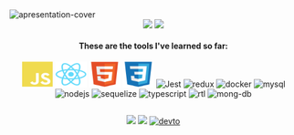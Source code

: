 <img align="center" alt="apresentation-cover" src="https://user-images.githubusercontent.com/99998543/168403365-9582a486-8dbd-4fad-8881-ad5f22f9d5e7.png" />
  
<div align="center">
  <img height="180em" src="https://github-readme-stats.vercel.app/api?username=Maysa-B&show_icons=true&theme=material-palenight&include_all_commits=true&count_private=true"/>
  <img height="180em" src="https://github-readme-stats.vercel.app/api/top-langs/?username=Maysa-B&layout=compact&langs_count=7&theme=material-palenight"/>
</div>
  
  <h4 align="center"> These are the tools I've learned so far:</h4>
 
<div align="center">
  <img alt="Js" height="45" width="55" src="https://raw.githubusercontent.com/devicons/devicon/master/icons/javascript/javascript-plain.svg">
  <img alt="React" height="45" width="55" src="https://raw.githubusercontent.com/devicons/devicon/master/icons/react/react-original.svg">
  <img alt="HTML" height="45" width="55" src="https://raw.githubusercontent.com/devicons/devicon/master/icons/html5/html5-original.svg">
  <img alt="CSS" height="45" width="55" src="https://raw.githubusercontent.com/devicons/devicon/master/icons/css3/css3-original.svg">
  <img alt="Jest" height="45" width="55" src="https://cdn.jsdelivr.net/gh/devicons/devicon/icons/jest/jest-plain.svg">
  <img alt="redux" height="45" width="55" src="https://cdn.jsdelivr.net/gh/devicons/devicon/icons/redux/redux-original.svg" />
  <img alt="docker" height="45" width="55" src="https://cdn.jsdelivr.net/gh/devicons/devicon/icons/docker/docker-original-wordmark.svg" />
  <img alt="mysql" height="45" width="55" src="https://cdn.jsdelivr.net/gh/devicons/devicon/icons/mysql/mysql-original-wordmark.svg" />
  <img alt="nodejs" height="45" width="55" src="https://cdn.jsdelivr.net/gh/devicons/devicon/icons/nodejs/nodejs-original.svg" />
  <img alt="sequelize" height="45" width="55" src="https://cdn.jsdelivr.net/gh/devicons/devicon/icons/sequelize/sequelize-original.svg" />
  <img alt="typescript" height="45" width="55" src="https://cdn.jsdelivr.net/gh/devicons/devicon/icons/typescript/typescript-plain.svg" />
  <img alt="rtl" height="45" width="55" src="https://testing-library.com/img/octopus-64x64.png" />
  <img alt="mong-db" height="45" width="55" src="https://cdn.jsdelivr.net/gh/devicons/devicon/icons/mongodb/mongodb-original-wordmark.svg" />
</div>
  
   ##
  
<div align="center">
  <a href = "mailto:maybsalvalaio@gmail.com"><img height="35" src="https://img.shields.io/badge/-Gmail-%23333?style=for-the-badge&logo=gmail&logoColor=white" target="_blank"></a>
  <a href="https://www.linkedin.com/in/maysa-b-salvalaio/" target="_blank"><img height="35" src="https://img.shields.io/badge/-LinkedIn-%230077B5?style=for-the-badge&logo=linkedin&logoColor=white" target="_blank"></a>
  <a href="https://dev.to/maysab" target="_blank"><img src="https://img.shields.io/badge/dev.to-685EA9?.svg?&style=for-the-badge&logo=dev.to&logoColor=white" alt=devto height="35" /></a>
</div>
